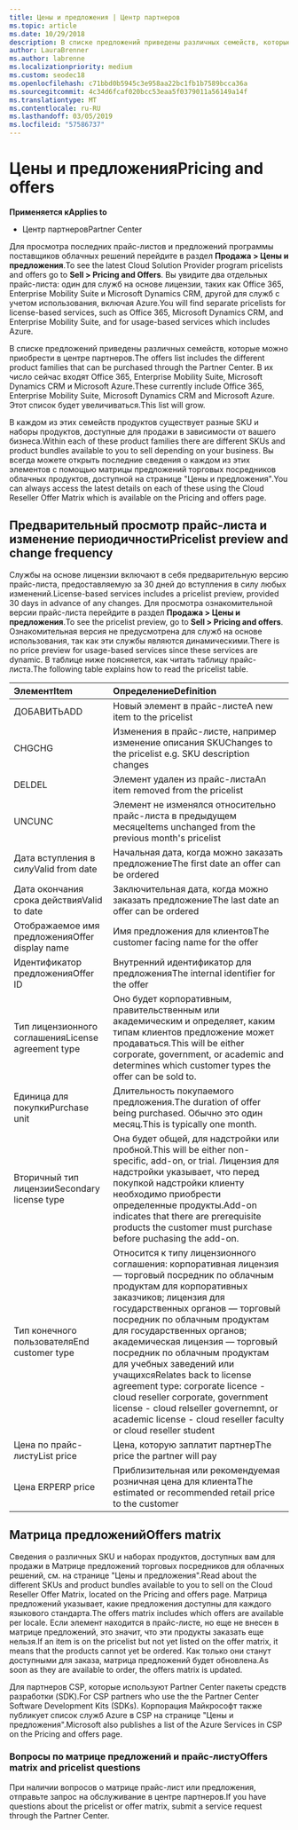 ```yaml
---
title: Цены и предложения | Центр партнеров
ms.topic: article
ms.date: 10/29/2018
description: В списке предложений приведены различных семейств, которые можно приобрести через Центр партнеров и сведения о ценах.
author: LauraBrenner
ms.author: labrenne
ms.localizationpriority: medium
ms.custom: seodec18
ms.openlocfilehash: c71bbd0b5945c3e958aa22bc1fb1b7589bcca36a
ms.sourcegitcommit: 4c34d6fcaf020bcc53eaa5f0379011a56149a14f
ms.translationtype: MT
ms.contentlocale: ru-RU
ms.lasthandoff: 03/05/2019
ms.locfileid: "57586737"
---
```

# <a name="pricing-and-offers"></a><span data-ttu-id="965fd-103">Цены и предложения</span><span class="sxs-lookup"><span data-stu-id="965fd-103">Pricing and offers</span></span>

<span data-ttu-id="965fd-104">**Применяется к**</span><span class="sxs-lookup"><span data-stu-id="965fd-104">**Applies to**</span></span>

-  <span data-ttu-id="965fd-105">Центр партнеров</span><span class="sxs-lookup"><span data-stu-id="965fd-105">Partner Center</span></span>

<span data-ttu-id="965fd-106">Для просмотра последних прайс-листов и предложений программы поставщиков облачных решений перейдите в раздел **Продажа > Цены и предложения**.</span><span class="sxs-lookup"><span data-stu-id="965fd-106">To see the latest Cloud Solution Provider program pricelists and offers go to **Sell > Pricing and Offers**.</span></span> <span data-ttu-id="965fd-107">Вы увидите два отдельных прайс-листа: один для служб на основе лицензии, таких как Office 365, Enterprise Mobility Suite и Microsoft Dynamics CRM, другой для служб с учетом использования, включая Azure.</span><span class="sxs-lookup"><span data-stu-id="965fd-107">You will find separate pricelists for license-based services, such as Office 365, Microsoft Dynamics CRM, and Enterprise Mobility Suite, and for usage-based services which includes Azure.</span></span> 

<span data-ttu-id="965fd-108">В списке предложений приведены различных семейств, которые можно приобрести в центре партнеров.</span><span class="sxs-lookup"><span data-stu-id="965fd-108">The offers list includes the different product families that can be purchased through the Partner Center.</span></span> <span data-ttu-id="965fd-109">В их число сейчас входят Office 365, Enterprise Mobility Suite, Microsoft Dynamics CRM и Microsoft Azure.</span><span class="sxs-lookup"><span data-stu-id="965fd-109">These currently include Office 365, Enterprise Mobility Suite, Microsoft Dynamics CRM and Microsoft Azure.</span></span> <span data-ttu-id="965fd-110">Этот список будет увеличиваться.</span><span class="sxs-lookup"><span data-stu-id="965fd-110">This list will grow.</span></span>

<span data-ttu-id="965fd-111">В каждом из этих семейств продуктов существует разные SKU и наборы продуктов, доступные для продажи в зависимости от вашего бизнеса.</span><span class="sxs-lookup"><span data-stu-id="965fd-111">Within each of these product families there are different SKUs and product bundles available to you to sell depending on your business.</span></span> <span data-ttu-id="965fd-112">Вы всегда можете открыть последние сведения о каждом из этих элементов с помощью матрицы предложений торговых посредников облачных продуктов, доступной на странице "Цены и предложения".</span><span class="sxs-lookup"><span data-stu-id="965fd-112">You can always access the latest details on each of these using the Cloud Reseller Offer Matrix which is available on the Pricing and offers page.</span></span>

## <a name="pricelist-preview-and-change-frequency"></a><span data-ttu-id="965fd-113">Предварительный просмотр прайс-листа и изменение периодичности</span><span class="sxs-lookup"><span data-stu-id="965fd-113">Pricelist preview and change frequency</span></span> 

<span data-ttu-id="965fd-114">Службы на основе лицензии включают в себя предварительную версию прайс-листа, предоставляемую за 30 дней до вступления в силу любых изменений.</span><span class="sxs-lookup"><span data-stu-id="965fd-114">License-based services includes a pricelist preview, provided 30 days in advance of any changes.</span></span> <span data-ttu-id="965fd-115">Для просмотра ознакомительной версии прайс-листа перейдите в раздел **Продажа > Цены и предложения**.</span><span class="sxs-lookup"><span data-stu-id="965fd-115">To see the pricelist preview, go to **Sell > Pricing and offers**.</span></span> <span data-ttu-id="965fd-116">Ознакомительная версия не предусмотрена для служб на основе использования, так как эти службы являются динамическими.</span><span class="sxs-lookup"><span data-stu-id="965fd-116">There is no price preview for usage-based services since these services are dynamic.</span></span> <span data-ttu-id="965fd-117">В таблице ниже поясняется, как читать таблицу прайс-листа.</span><span class="sxs-lookup"><span data-stu-id="965fd-117">The following table explains how to read the pricelist table.</span></span>

|<span data-ttu-id="965fd-118">**Элемент**</span><span class="sxs-lookup"><span data-stu-id="965fd-118">**Item**</span></span>        |<span data-ttu-id="965fd-119">**Определение**</span><span class="sxs-lookup"><span data-stu-id="965fd-119">**Definition**</span></span>      |
|:-----------   |:-----------   |
|<span data-ttu-id="965fd-120">ДОБАВИТЬ</span><span class="sxs-lookup"><span data-stu-id="965fd-120">ADD</span></span>   |<span data-ttu-id="965fd-121">Новый элемент в прайс-листе</span><span class="sxs-lookup"><span data-stu-id="965fd-121">A new item to the pricelist</span></span>|
|<span data-ttu-id="965fd-122">CHG</span><span class="sxs-lookup"><span data-stu-id="965fd-122">CHG</span></span>   |<span data-ttu-id="965fd-123">Изменения в прайс-листе, например изменение описания SKU</span><span class="sxs-lookup"><span data-stu-id="965fd-123">Changes to the pricelist e.g. SKU description changes</span></span>|
|<span data-ttu-id="965fd-124">DEL</span><span class="sxs-lookup"><span data-stu-id="965fd-124">DEL</span></span>   |<span data-ttu-id="965fd-125">Элемент удален из прайс-листа</span><span class="sxs-lookup"><span data-stu-id="965fd-125">An item removed from the pricelist</span></span>|
|<span data-ttu-id="965fd-126">UNC</span><span class="sxs-lookup"><span data-stu-id="965fd-126">UNC</span></span>   |<span data-ttu-id="965fd-127">Элемент не изменялся относительно прайс-листа в предыдущем месяце</span><span class="sxs-lookup"><span data-stu-id="965fd-127">Items unchanged from the previous month's pricelist</span></span>   |
|<span data-ttu-id="965fd-128">Дата вступления в силу</span><span class="sxs-lookup"><span data-stu-id="965fd-128">Valid from date</span></span>   |<span data-ttu-id="965fd-129">Начальная дата, когда можно заказать предложение</span><span class="sxs-lookup"><span data-stu-id="965fd-129">The first date an offer can be ordered</span></span>    |
|<span data-ttu-id="965fd-130">Дата окончания срока действия</span><span class="sxs-lookup"><span data-stu-id="965fd-130">Valid to date</span></span>   |<span data-ttu-id="965fd-131">Заключительная дата, когда можно заказать предложение</span><span class="sxs-lookup"><span data-stu-id="965fd-131">The last date an offer can be ordered</span></span>   |
|<span data-ttu-id="965fd-132">Отображаемое имя предложения</span><span class="sxs-lookup"><span data-stu-id="965fd-132">Offer display name</span></span>   |<span data-ttu-id="965fd-133">Имя предложения для клиентов</span><span class="sxs-lookup"><span data-stu-id="965fd-133">The customer facing name for the offer</span></span>   |
|<span data-ttu-id="965fd-134">Идентификатор предложения</span><span class="sxs-lookup"><span data-stu-id="965fd-134">Offer ID</span></span>   |<span data-ttu-id="965fd-135">Внутренний идентификатор для предложения</span><span class="sxs-lookup"><span data-stu-id="965fd-135">The internal identifier for the offer</span></span>   |
|<span data-ttu-id="965fd-136">Тип лицензионного соглашения</span><span class="sxs-lookup"><span data-stu-id="965fd-136">License agreement type</span></span>   |<span data-ttu-id="965fd-137">Оно будет корпоративным, правительственным или академическим и определяет, каким типам клиентов предложение может продаваться.</span><span class="sxs-lookup"><span data-stu-id="965fd-137">This will be either corporate, government, or academic and determines which customer types the offer can be sold to.</span></span>|
|<span data-ttu-id="965fd-138">Единица для покупки</span><span class="sxs-lookup"><span data-stu-id="965fd-138">Purchase unit</span></span>   |<span data-ttu-id="965fd-139">Длительность покупаемого предложения.</span><span class="sxs-lookup"><span data-stu-id="965fd-139">The duration of offer being purchased.</span></span> <span data-ttu-id="965fd-140">Обычно это один месяц.</span><span class="sxs-lookup"><span data-stu-id="965fd-140">This is typically one month.</span></span>   |
|<span data-ttu-id="965fd-141">Вторичный тип лицензии</span><span class="sxs-lookup"><span data-stu-id="965fd-141">Secondary license type</span></span>   |<span data-ttu-id="965fd-142">Она будет общей, для надстройки или пробной.</span><span class="sxs-lookup"><span data-stu-id="965fd-142">This will be either non-specific, add-on, or trial.</span></span> <span data-ttu-id="965fd-143">Лицензия для надстройки указывает, что перед покупкой надстройки клиенту необходимо приобрести определенные продукты.</span><span class="sxs-lookup"><span data-stu-id="965fd-143">Add-on indicates that there are prerequisite products the customer must purchase before puchasing the add-on.</span></span>|
|<span data-ttu-id="965fd-144">Тип конечного пользователя</span><span class="sxs-lookup"><span data-stu-id="965fd-144">End customer type</span></span>   |<span data-ttu-id="965fd-145">Относится к типу лицензионного соглашения: корпоративная лицензия — торговый посредник по облачным продуктам для корпоративных заказчиков; лицензия для государственных органов — торговый посредник по облачным продуктам для государственных органов; академическая лицензия — торговый посредник по облачным продуктам для учебных заведений или учащихся</span><span class="sxs-lookup"><span data-stu-id="965fd-145">Relates back to license agreement type: corporate licence - cloud reseller corporate, government license - cloud relseller governemnt, or academic license - cloud reseller faculty or cloud reseller student</span></span>   |
|<span data-ttu-id="965fd-146">Цена по прайс-листу</span><span class="sxs-lookup"><span data-stu-id="965fd-146">List price</span></span>   |<span data-ttu-id="965fd-147">Цена, которую заплатит партнер</span><span class="sxs-lookup"><span data-stu-id="965fd-147">The price the partner will pay</span></span>   |
|<span data-ttu-id="965fd-148">Цена ERP</span><span class="sxs-lookup"><span data-stu-id="965fd-148">ERP price</span></span>   |<span data-ttu-id="965fd-149">Приблизительная или рекомендуемая розничная цена для клиента</span><span class="sxs-lookup"><span data-stu-id="965fd-149">The estimated or recommended retail price to the customer</span></span>   |

## <a name="offers-matrix"></a><span data-ttu-id="965fd-150">Матрица предложений</span><span class="sxs-lookup"><span data-stu-id="965fd-150">Offers matrix</span></span>

<span data-ttu-id="965fd-151">Сведения о различных SKU и наборах продуктов, доступных вам для продажи в Матрице предложений торговых посредников для облачных решений, см. на странице "Цены и предложения".</span><span class="sxs-lookup"><span data-stu-id="965fd-151">Read about the different SKUs and product bundles available to you to sell on the Cloud Reseller Offer Matrix, located on the Pricing and offers page.</span></span> <span data-ttu-id="965fd-152">Матрица предложений указывает, какие предложения доступны для каждого языкового стандарта.</span><span class="sxs-lookup"><span data-stu-id="965fd-152">The offers matrix includes which offers are available per locale.</span></span> <span data-ttu-id="965fd-153">Если элемент находится в прайс-листе, но еще не внесен в матрице предложений, это значит, что эти продукты заказать еще нельзя.</span><span class="sxs-lookup"><span data-stu-id="965fd-153">If an item is on the pricelist but not yet listed on the offer matrix, it means that the products cannot yet be ordered.</span></span> <span data-ttu-id="965fd-154">Как только они станут доступными для заказа, матрица предложений будет обновлена.</span><span class="sxs-lookup"><span data-stu-id="965fd-154">As soon as they are available to order, the offers matrix is updated.</span></span>

<span data-ttu-id="965fd-155">Для партнеров CSP, которые используют Partner Center пакеты средств разработки (SDK).</span><span class="sxs-lookup"><span data-stu-id="965fd-155">For CSP partners who use the the Partner Center Software Development Kits (SDKs).</span></span> <span data-ttu-id="965fd-156">Корпорация Майкрософт также публикует список служб Azure в CSP на странице "Цены и предложения".</span><span class="sxs-lookup"><span data-stu-id="965fd-156">Microsoft also publishes a list of the Azure Services in CSP on the Pricing and offers page.</span></span>

### <a name="offers-matrix-and-pricelist-questions"></a><span data-ttu-id="965fd-157">Вопросы по матрице предложений и прайс-листу</span><span class="sxs-lookup"><span data-stu-id="965fd-157">Offers matrix and pricelist questions</span></span>

<span data-ttu-id="965fd-158">При наличии вопросов о матрице прайс-лист или предложения, отправьте запрос на обслуживание в центре партнеров.</span><span class="sxs-lookup"><span data-stu-id="965fd-158">If you have questions about the pricelist or offer matrix, submit a service request through the Partner Center.</span></span>

